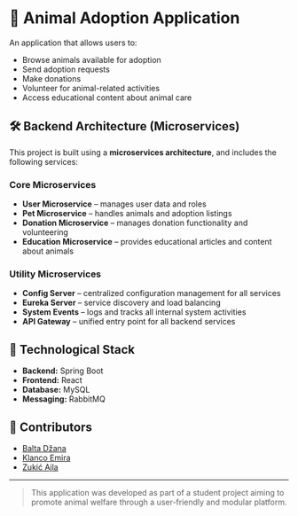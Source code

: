 # 🐾 Animal Adoption Application

An application that allows users to:
- Browse animals available for adoption
- Send adoption requests
- Make donations
- Volunteer for animal-related activities
- Access educational content about animal care

## 🛠️ Backend Architecture (Microservices)

This project is built using a **microservices architecture**, and includes the following services:

### Core Microservices
- **User Microservice** – manages user data and roles
- **Pet Microservice** – handles animals and adoption listings
- **Donation Microservice** – manages donation functionality and volunteering
- **Education Microservice** – provides educational articles and content about animals

### Utility Microservices
- **Config Server** – centralized configuration management for all services
- **Eureka Server** – service discovery and load balancing
- **System Events** – logs and tracks all internal system activities
- **API Gateway** – unified entry point for all backend services

## 🧰 Technological Stack

- **Backend:** Spring Boot
- **Frontend:** React
- **Database:** MySQL
- **Messaging:** RabbitMQ

## 👥 Contributors

- [Balta Džana](https://github.com/dbalta1)
- [Klanco Emira](https://github.com/eklanco1)
- [Zukić Ajla](https://github.com/azukic1)

---


> This application was developed as part of a student project aiming to promote animal welfare through a user-friendly and modular platform.


